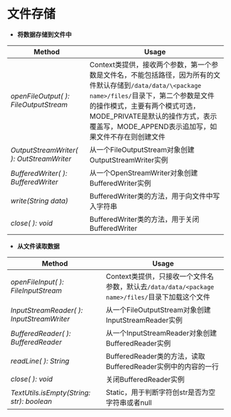 # 文件存储
    
- **将数据存储到文件中**
    
|Method | Usage |
| --- | --- |
| *openFileOutput( ): FileOutputStream* | Context类提供，接收两个参数，第一个参数是文件名，不能包括路径，因为所有的文件默认存储到`/data/data/\<package name>/files/`目录下，第二个参数是文件的操作模式，主要有两个模式可选，MODE\_PRIVATE是默认的操作方式，表示覆盖写，MODE\_APPEND表示追加写，如果文件不存在则创建文件 |
| *OutputStreamWriter( ): OutStreamWriter* | 从一个FileOutputStream对象创建OutputStreamWriter实例 |
| *BufferedWriter( ): BufferedWriter* | 从一个OpenStreamWriter对象创建BufferedWriter实例 |
| *write(String data)* | BufferedWriter类的方法，用于向文件中写入字符串 |
| *close( ): void* | BufferedWriter类的方法，用于关闭BufferedWriter |
    
- **从文件读取数据**
    
|Method | Usage |
| --- | --- |
| *openFileInput( ): FileInputStream* | Context类提供，只接收一个文件名参数，默认去`/data/data/<package name>/files/`目录下加载这个文件 |
| *InputStreamReader( ): InputStreamWriter* | 从一个FileOutputStream对象创建InputStreamReader实例 |
| *BufferedReader( ): BufferedReader* | 从一个InputStreamReader对象创建BufferedReader实例 |
| *readLine( ): String* | BufferedReader类的方法，读取BufferedReader实例中的内容的一行 |
| *close( ): void* | 关闭BufferedReader实例 |
| *TextUtils.isEmpty(String: str): boolean* | Static，用于判断字符创str是否为空字符串或者null |
